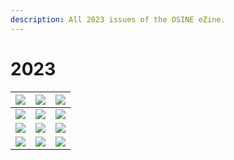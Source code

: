 ```yaml
---
description: All 2023 issues of the OSINE eZine.
---
```


# 2023

| [![](../../.gitbook/assets/OSINT\_eZine-202312.png)](12-december-2023.md)  | [![](../../.gitbook/assets/OSINT\_eZine-202311.png)](11-november-2023.md) | [![](../../.gitbook/assets/OSINT\_eZine-202310.png)](10-october-2023.md) |
| -------------------------------------------------------------------------- | ------------------------------------------------------------------------- | ------------------------------------------------------------------------ |
| [![](../../.gitbook/assets/OSINT\_eZine-202309.png)](09-september-2023.md) | [![](../../.gitbook/assets/OSINT\_eZine-202308.png)](08-august-2023.md)   | [![](../../.gitbook/assets/OSINT\_eZine-202307.png)](07-july-2023.md)    |
| [![](../../.gitbook/assets/OSINT\_eZine-202306.png)](06-june-2023.md)      | [![](../../.gitbook/assets/OSINT\_eZine-202305.png)](05-may-2023.md)      | [![](../../.gitbook/assets/OSINT\_eZine-202304.png)](04-april-2023.md)   |
| [![](../../.gitbook/assets/OSINT\_eZine-202303.png)](03-march-2023.md)     | [![](../../.gitbook/assets/OSINT\_eZine-202302.png)](02-february-2023.md) | [![](../../.gitbook/assets/OSINT\_eZine-202301.png)](01-january-2023.md) |

